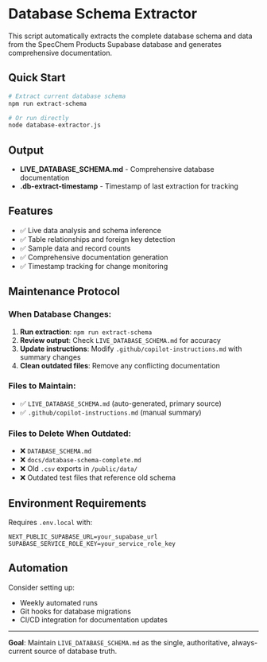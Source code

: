 # Database Schema Extractor

This script automatically extracts the complete database schema and data from the SpecChem Products Supabase database and generates comprehensive documentation.

## Quick Start

```bash
# Extract current database schema
npm run extract-schema

# Or run directly
node database-extractor.js
```

## Output

- **LIVE_DATABASE_SCHEMA.md** - Comprehensive database documentation
- **.db-extract-timestamp** - Timestamp of last extraction for tracking

## Features

- ✅ Live data analysis and schema inference
- ✅ Table relationships and foreign key detection
- ✅ Sample data and record counts
- ✅ Comprehensive documentation generation
- ✅ Timestamp tracking for change monitoring

## Maintenance Protocol

### When Database Changes:
1. **Run extraction**: `npm run extract-schema`
2. **Review output**: Check `LIVE_DATABASE_SCHEMA.md` for accuracy
3. **Update instructions**: Modify `.github/copilot-instructions.md` with summary changes
4. **Clean outdated files**: Remove any conflicting documentation

### Files to Maintain:
- ✅ `LIVE_DATABASE_SCHEMA.md` (auto-generated, primary source)
- ✅ `.github/copilot-instructions.md` (manual summary)

### Files to Delete When Outdated:
- ❌ `DATABASE_SCHEMA.md`
- ❌ `docs/database-schema-complete.md`
- ❌ Old `.csv` exports in `/public/data/`
- ❌ Outdated test files that reference old schema

## Environment Requirements

Requires `.env.local` with:
```
NEXT_PUBLIC_SUPABASE_URL=your_supabase_url
SUPABASE_SERVICE_ROLE_KEY=your_service_role_key
```

## Automation

Consider setting up:
- Weekly automated runs
- Git hooks for database migrations
- CI/CD integration for documentation updates

---

**Goal**: Maintain `LIVE_DATABASE_SCHEMA.md` as the single, authoritative, always-current source of database truth.